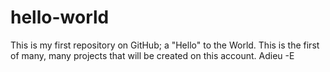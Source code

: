 # hello-world
This is my first repository on GitHub; a "Hello" to the World.
This is the first of many, many projects that will be created on this account.
Adieu
-E
